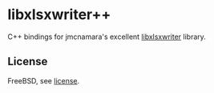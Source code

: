 libxlsxwriter++
===============

C++ bindings for jmcnamara's excellent [libxlsxwriter](https://github.com/jmcnamara/libxlsxwriter) library.

## License

FreeBSD, see [license](LICENSE.md).
